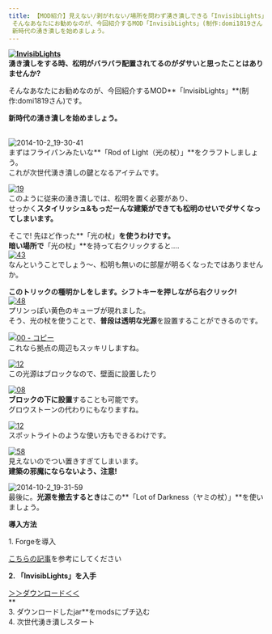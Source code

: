 ```yaml
---
title: 【MOD紹介】見えない/剥がれない/場所を問わず湧き潰しできる「InvisibLights」
 そんなあなたにお勧めなのが、今回紹介するMOD「InvisibLights」(制作:domi1819さん)です。
 新時代の湧き潰しを始めましょう。
---
```


**[![InvisibLights](https://cdn-ak.f.st-hatena.com/images/fotolife/s/sasigume/20210208/20210208125336.png)](#0/a/0a6ce8bd.png "InvisibLights")  
湧き潰しをする時、松明がバラバラ配置されてるのがダサいと思ったことはありませんか?**

そんなあなたにお勧めなのが、今回紹介するMOD**「InvisibLights」**(制作:domi1819さん)です。 

**新時代の湧き潰しを始めましょう。**

   
![2014-10-2_19-30-41](https://cdn-ak.f.st-hatena.com/images/fotolife/s/sasigume/20210208/20210208155719.jpg)  
まずはフライパンみたいな**「Rod of Light（光の杖）」**をクラフトしましょう。  
これが次世代湧き潰しの鍵となるアイテムです。

[![19](https://cdn-ak.f.st-hatena.com/images/fotolife/s/sasigume/20210208/20210208175401.png)](#f/2/f2255211.png "19")  
このように従来の湧き潰しでは、松明を置く必要があり、  
せっかく**スタイリッシュ&もっだーんな建築ができても松明のせいでダサくなってしまいます。**

そこで! 先ほど作った**「光の杖」**を使うわけです。  
暗い場所で**「光の杖」**を持って右クリックすると….  
[![43](https://cdn-ak.f.st-hatena.com/images/fotolife/s/sasigume/20210208/20210208132455.png)](#2/9/2942b7fe.png "43")  
なんということでしょう～、松明も無いのに部屋が明るくなったではありませんか。

**このトリックの種明かしをします。シフトキーを押しながら右クリック!**  
[![48](https://cdn-ak.f.st-hatena.com/images/fotolife/s/sasigume/20210208/20210208145223.png)](#7/f/7f45e0a7.png "48")  
プリンっぽい黄色のキューブが現れました。  
そう、光の杖を使うことで、**普段は透明な光源**を設置することができるのです。

[![00 - コピー](https://cdn-ak.f.st-hatena.com/images/fotolife/s/sasigume/20210208/20210208174829.png)](#e/d/ed2b0989.png "00 - コピー")  
これなら拠点の周辺もスッキリしますね。

[![12](https://cdn-ak.f.st-hatena.com/images/fotolife/s/sasigume/20210208/20210208161657.png)](#d/2/d231340e.png "12")  
この光源はブロックなので、壁面に設置したり

[![08](https://cdn-ak.f.st-hatena.com/images/fotolife/s/sasigume/20210208/20210208161937.png)](#d/5/d5553136.png "08")  
**ブロックの下に設置**することも可能です。  
グロウストーンの代わりにもなりますね。

[![12](https://cdn-ak.f.st-hatena.com/images/fotolife/s/sasigume/20210208/20210208144844.png)](#7/c/7c0cd57f.png "12")  
スポットライトのような使い方もできるわけです。

[![58](https://cdn-ak.f.st-hatena.com/images/fotolife/s/sasigume/20210208/20210208144409.png)](#7/7/77a1e2dd.png "58")  
見えないのでつい置きすぎてしまいます。  
**建築の邪魔にならないよう、注意!**

![2014-10-2_19-31-59](https://cdn-ak.f.st-hatena.com/images/fotolife/s/sasigume/20210208/20210208161732.jpg)  
最後に。**光源を撤去するとき**はこの**「Lot of Darkness（ヤミの杖）」**を使いましょう。

**導入方法**

1\. Forgeを導入

[こちらの記事](/minecraft-je/howto/install-forge/)を参考にしてください

**2\. 「InvisibLights」を入手**

[＞＞ダウンロード＜＜](http://www.minecraftforum.net/forums/mapping-and-modding/minecraft-mods/1295219-invisiblights-handy-lighting-for-your-builds-v2-2 "ここからダウンロードします")  
**  
3\. ダウンロードしたjar**をmodsにブチ込む  
4\. 次世代湧き潰しスタート
